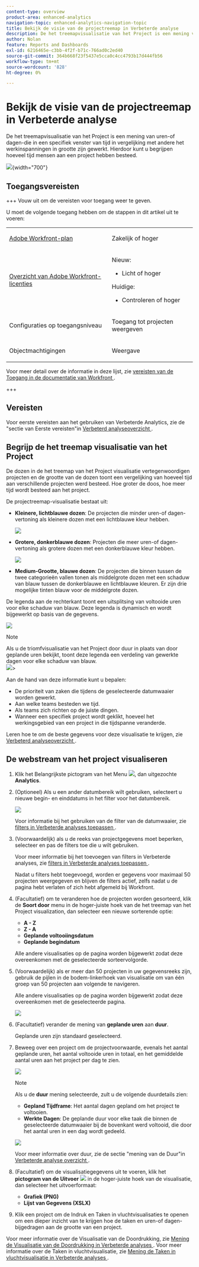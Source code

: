```yaml
---
content-type: overview
product-area: enhanced-analytics
navigation-topic: enhanced-analytics-navigation-topic
title: Bekijk de visie van de projectreemap in Verbeterde analyse
description: De het treemapvisualisatie van het Project is een mening van uren-of dagen-die in een specifiek venster van tijd in vergelijking met andere het werkinspanningen in grootte zijn gewerkt. Hierdoor kunt u begrijpen hoeveel tijd mensen aan een project hebben besteed.
author: Nolan
feature: Reports and Dashboards
exl-id: 6216465e-c3bb-4f2f-b71c-766ad0c2ed40
source-git-commit: 364b668f23f5437e5cca0c4cc4793b17d444fb56
workflow-type: tm+mt
source-wordcount: '828'
ht-degree: 0%

---
```


# Bekijk de visie van de projectreemap in Verbeterde analyse

<!-- Audited: 12/2023 -->

De het treemapvisualisatie van het Project is een mening van uren-of dagen-die in een specifiek venster van tijd in vergelijking met andere het werkinspanningen in grootte zijn gewerkt. Hierdoor kunt u begrijpen hoeveel tijd mensen aan een project hebben besteed.

![](assets/project-treemap-350x126.png){width="700"}

## Toegangsvereisten

+++ Vouw uit om de vereisten voor toegang weer te geven.

U moet de volgende toegang hebben om de stappen in dit artikel uit te voeren:

<table style="table-layout:auto"> 
 <col> 
 <col> 
 <tbody> 
  <tr> 
   <td role="rowheader"><a href="https://www.workfront.com/plans" target="_blank">Adobe Workfront-plan</a></td> 
   <td> <p>Zakelijk of hoger</p> </td> 
  </tr> 
  <tr> 
   <td role="rowheader"><a href="../administration-and-setup/add-users/access-levels-and-object-permissions/wf-licenses.md" class="MCXref xref">Overzicht van Adobe Workfront-licenties</a></td> 
   <td>   <p>Nieuw:</p> 
   <ul><li>Licht of hoger</li></ul>
   <p>Huidige:</p>
   <ul><li>Controleren of hoger</li></ul>
 </td> 
  </tr> 
  <tr> 
   <td role="rowheader">Configuraties op toegangsniveau</td> 
   <td> <p>Toegang tot projecten weergeven</p> <!--<p>Note: If you still don't have access, ask your Workfront administrator if they set additional restrictions in your access level.<br>For information on how a Workfront administrator can change your access level, see <a href="../administration-and-setup/add-users/configure-and-grant-access/create-modify-access-levels.md" class="MCXref xref">Create or modify custom access levels</a>.</p>--> </td> 
  </tr> 
  <tr> 
   <td role="rowheader">Objectmachtigingen</td> 
   <td> <p>Weergave</p> <!--<p>For information on requesting additional access, see <a href="../workfront-basics/grant-and-request-access-to-objects/request-access.md" class="MCXref xref">Request access to objects </a>.</p>--> </td> 
  </tr> 
 </tbody> 
</table>

Voor meer detail over de informatie in deze lijst, zie [ vereisten van de Toegang in de documentatie van Workfront ](/help/quicksilver/administration-and-setup/add-users/access-levels-and-object-permissions/access-level-requirements-in-documentation.md).

+++

## Vereisten

Voor eerste vereisten aan het gebruiken van Verbeterde Analytics, zie de &quot;sectie van Eerste vereisten&quot;in [ Verbeterd analyseoverzicht ](../enhanced-analytics/enhanced-analytics-overview.md).

## Begrijp de het treemap visualisatie van het Project

De dozen in de het treemap van het Project visualisatie vertegenwoordigen projecten en de grootte van de dozen toont een vergelijking van hoeveel tijd aan verschillende projecten werd besteed. Hoe groter de doos, hoe meer tijd wordt besteed aan het project.

De projectreemap-visualisatie bestaat uit:

* **Kleinere, lichtblauwe dozen**: De projecten die minder uren-of dagen-vertoning als kleinere dozen met een lichtblauwe kleur hebben.

  ![](assets/project-treemap-smaller-box.png)

* **Grotere, donkerblauwe dozen**: Projecten die meer uren-of dagen-vertoning als grotere dozen met een donkerblauwe kleur hebben.

  ![](assets/project-treemap-larger-box-350x205.png)

* **Medium-Grootte, blauwe dozen**: De projecten die binnen tussen de twee categorieën vallen tonen als middelgrote dozen met een schaduw van blauw tussen de donkerblauwe en lichtblauwe kleuren. Er zijn drie mogelijke tinten blauw voor de middelgrote dozen.

De legenda aan de rechterkant toont een uitsplitsing van voltooide uren voor elke schaduw van blauw. Deze legenda is dynamisch en wordt bijgewerkt op basis van de gegevens.

![](assets/project-treemap-hours-completed.png)

>[!NOTE]
>
>Als u de triomfvisualisatie van het Project door duur in plaats van door geplande uren bekijkt, toont deze legenda een verdeling van gewerkte dagen voor elke schaduw van blauw.\
>![](assets/project-treemap-days-worked.png)>

Aan de hand van deze informatie kunt u bepalen:

* De prioriteit van zaken die tijdens de geselecteerde datumwaaier worden gewerkt.
* Aan welke teams besteden we tijd.
* Als teams zich richten op de juiste dingen.
* Wanneer een specifiek project wordt geklikt, hoeveel het werkingsgebied van een project in die tijdspanne veranderde.

Leren hoe te om de beste gegevens voor deze visualisatie te krijgen, zie [ Verbeterd analyseoverzicht ](../enhanced-analytics/enhanced-analytics-overview.md).

## De webstream van het project visualiseren

1. Klik het Belangrijkste pictogram van het Menu ![](assets/main-menu-icon-16x12.png), dan uitgezochte **Analytics**.
1. (Optioneel) Als u een ander datumbereik wilt gebruiken, selecteert u nieuwe begin- en einddatums in het filter voor het datumbereik.

   ![](assets/filters-select-date-range-350x344.png)

   Voor informatie bij het gebruiken van de filter van de datumwaaier, zie [ filters in Verbeterde analyses toepassen ](../enhanced-analytics/use-enhanced-analytics-filters.md).

1. (Voorwaardelijk) als u de reeks van projectgegevens moet beperken, selecteer en pas de filters toe die u wilt gebruiken.

   Voor meer informatie bij het toevoegen van filters in Verbeterde analyses, zie [ filters in Verbeterde analyses toepassen ](../enhanced-analytics/use-enhanced-analytics-filters.md).

   Nadat u filters hebt toegevoegd, worden er gegevens voor maximaal 50 projecten weergegeven en blijven de filters actief, zelfs nadat u de pagina hebt verlaten of zich hebt afgemeld bij Workfront.

1. (Facultatief) om te veranderen hoe de projecten worden gesorteerd, klik de **Soort door** menu in de hoger-juiste hoek van de het treemap van het Project visualization, dan selecteer een nieuwe sorterende optie:

   * **A - Z**
   * **Z - A**
   * **Geplande voltooiingsdatum**
   * **Geplande begindatum**

   Alle andere visualisaties op de pagina worden bijgewerkt zodat deze overeenkomen met de geselecteerde sorteervolgorde.

1. (Voorwaardelijk) als er meer dan 50 projecten in uw gegevensreeks zijn, gebruik de pijlen in de bodem-linkerhoek van visualisatie om van één groep van 50 projecten aan volgende te navigeren.

   Alle andere visualisaties op de pagina worden bijgewerkt zodat deze overeenkomen met de geselecteerde pagina.

   ![](assets/pagination-350x118.png)

1. (Facultatief) verander de mening van **geplande uren** aan **duur**.

   Geplande uren zijn standaard geselecteerd.

1. Beweeg over een project om de projectvoorwaarde, evenals het aantal geplande uren, het aantal voltooide uren in totaal, en het gemiddelde aantal uren aan het project per dag te zien.

   ![](assets/project-treemap-project-details-350x404.png)

   >[!NOTE]
   >
   >Als u de **duur** mening selecteerde, zult u de volgende duurdetails zien:
   >
   >* **Gepland Tijdframe**: Het aantal dagen gepland om het project te voltooien.
   >* **Werkte Dagen**: De geplande duur voor elke taak die binnen de geselecteerde datumwaaier bij de bovenkant werd voltooid, die door het aantal uren in een dag wordt gedeeld.
   >   
   >![](assets/duration-treemap-350x159.png)
   >
   >Voor meer informatie over duur, zie de sectie &quot;mening van de Duur&quot;in [ Verbeterde analyse overzicht ](../enhanced-analytics/enhanced-analytics-overview.md).

1. (Facultatief) om de visualisatiegegevens uit te voeren, klik het **pictogram van de Uitvoer** ![](assets/export.png) in de hoger-juiste hoek van de visualisatie, dan selecteer het uitvoerformaat:

   * **Grafiek (PNG)**
   * **Lijst van Gegevens (XSLX)**

1. Klik een project om de Indruk en Taken in vluchtvisualisaties te openen om een dieper inzicht van te krijgen hoe de taken en uren-of dagen-bijgedragen aan de grootte van een project.

Voor meer informatie over de Visualisatie van de Doordrukking, zie [ Mening de Visualisatie van de Doordrukking in Verbeterde analyses ](../enhanced-analytics/burndown-overview.md). Voor meer informatie over de Taken in vluchtvisualisatie, zie [ Mening de Taken in vluchtvisualisatie in Verbeterde analyses ](../enhanced-analytics/tasks-in-flight-overview.md).

